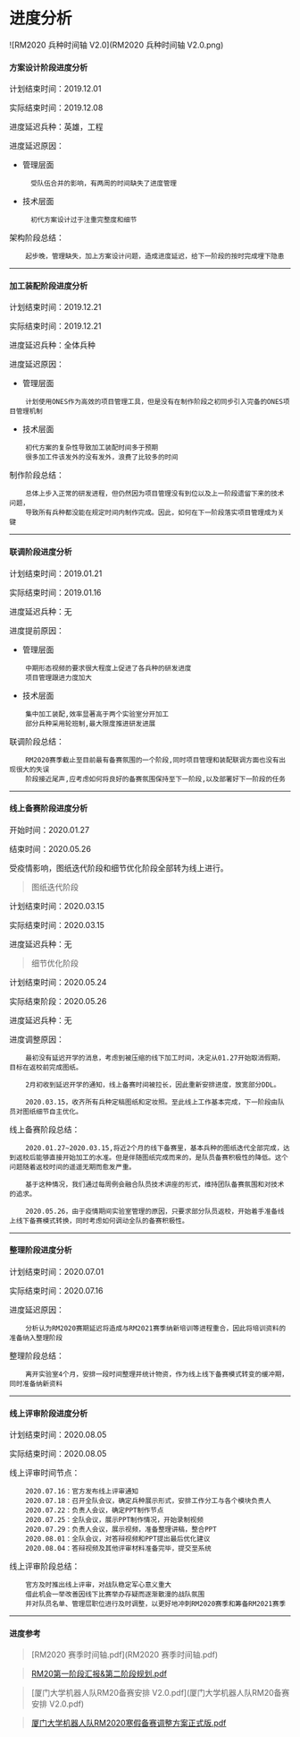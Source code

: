# 进度分析

![RM2020 兵种时间轴 V2.0](RM2020 兵种时间轴 V2.0.png)

#### 方案设计阶段进度分析

计划结束时间：2019.12.01

实际结束时间：2019.12.08

进度延迟兵种：英雄，工程

进度延迟原因：

* 管理层面


		受队伍合并的影响，有两周的时间缺失了进度管理

* 技术层面


		初代方案设计过于注重完整度和细节

架构阶段总结：


		起步晚，管理缺失，加上方案设计问题，造成进度延迟，给下一阶段的按时完成埋下隐患
----
#### 加工装配阶段进度分析

计划结束时间：2019.12.21

实际结束时间：2019.12.21

进度延迟兵种：全体兵种

进度延迟原因：

- 管理层面

```
	计划使用ONES作为高效的项目管理工具，但是没有在制作阶段之初同步引入完备的ONES项目管理机制
```

- 技术层面

```
	初代方案的复杂性导致加工装配时间多于预期
	很多加工件该发外的没有发外，浪费了比较多的时间
```

制作阶段总结：


		总体上步入正常的研发进程，但仍然因为项目管理没有到位以及上一阶段遗留下来的技术问题，
		导致所有兵种都没能在规定时间内制作完成。因此，如何在下一阶段落实项目管理成为关键

----
#### 联调阶段进度分析

计划结束时间：2019.01.21

实际结束时间：2019.01.16

进度延迟兵种：无

进度提前原因：

- 管理层面

```
	中期形态视频的要求很大程度上促进了各兵种的研发进度
	项目管理跟进力度加大
```

- 技术层面

```
	集中加工装配,效率显著高于两个实验室分开加工
	部分兵种采用轮班制,最大限度推进研发进展
```

联调阶段总结：

```
	RM2020赛季截止至目前最有备赛氛围的一个阶段,同时项目管理和装配联调方面也没有出现很大的失误
	阶段接近尾声,应考虑如何将良好的备赛氛围保持至下一阶段,以及部署好下一阶段的任务
```

----

#### 线上备赛阶段进度分析

开始时间：2020.01.27

结束时间：2020.05.26

受疫情影响，图纸迭代阶段和细节优化阶段全部转为线上进行。

>图纸迭代阶段

计划结束时间：2020.03.15

实际结束时间：2020.03.15

进度延迟兵种：无

> 细节优化阶段

计划结束时间：2020.05.24

实际结束阶段：2020.05.26

进度延迟兵种：无

进度调整原因：

		最初没有延迟开学的消息，考虑到被压缩的线下加工时间，决定从01.27开始取消假期，目标在返校前完成图纸。
	
		2月初收到延迟开学的通知，线上备赛时间被拉长，因此重新安排进度，放宽部分DDL。
	
		2020.03.15，收齐所有兵种定稿图纸和定妆照。至此线上工作基本完成，下一阶段由队员对图纸细节自主优化。

线上备赛阶段总结：

		2020.01.27~2020.03.15,将近2个月的线下备赛里，基本兵种的图纸迭代全部完成，达到返校后能够直接开始加工的水准。但是伴随图纸完成而来的，是队员备赛积极性的降低。这个问题随着返校时间的遥遥无期而愈发严重。
		
		基于这种情况，我们通过每周例会融合队员技术讲座的形式，维持团队备赛氛围和对技术的追求。
		
		2020.05.26，由于疫情期间实验室管理的原因，只要求部分队员返校，开始着手准备线上线下备赛模式转换，同时考虑如何调动全队的备赛积极性。

----

#### 整理阶段进度分析

计划结束时间：2020.07.01

实际结束时间：2020.07.16

进度延迟原因：

		分析认为RM2020赛期延迟将造成与RM2021赛季纳新培训等进程重合，因此将培训资料的准备纳入整理阶段

整理阶段总结：

		离开实验室4个月，安排一段时间整理并统计物资，作为线上线下备赛模式转变的缓冲期，同时准备纳新资料

-----

#### 线上评审阶段进度分析

计划结束时间：2020.08.05

实际结束时间：2020.08.05

线上评审时间节点：

		2020.07.16：官方发布线上评审通知
		2020.07.18：召开全队会议，确定兵种展示形式，安排工作分工与各个模块负责人
		2020.07.22：负责人会议，确定PPT制作节点
		2020.07.25：全队会议，展示PPT制作情况，开始录制视频
		2020.07.29：负责人会议，展示视频，准备整理讲稿，整合PPT
		2020.08.01：全队会议，对答辩视频和PPT提出最后优化建议
		2020.08.04：答辩视频及其他评审材料准备完毕，提交至系统

线上评审阶段总结：

		官方及时推出线上评审，对战队稳定军心意义重大
		借此机会一举改善因线下比赛举办存疑而逐渐散漫的战队氛围
		并对队员名单、管理层职位进行及时调整，以更好地冲刺RM2020赛季和筹备RM2021赛季
----

#### 进度参考

>  [RM2020 赛季时间轴.pdf](RM2020 赛季时间轴.pdf) 

>  [RM20第一阶段汇报&第二阶段规划.pdf](RM20第一阶段汇报&第二阶段规划.pdf) 

> [厦门大学机器人队RM20备赛安排 V2.0.pdf](厦门大学机器人队RM20备赛安排 V2.0.pdf) 

>  [厦门大学机器人队RM2020寒假备赛调整方案正式版.pdf](厦门大学机器人队RM2020寒假备赛调整方案正式版.pdf) 


